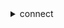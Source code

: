 <details>

<summary>
connect
</summary>

- <details><summary>associate-approved-origin</summary>

  * --instance-id
  * --origin
  * --cli-input-json
  * --cli-input-yaml
  * --generate-cli-skeleton


- <details><summary>associate-bot</summary>

  * --instance-id
  * --lex-bot
  * --lex-v2-bot
  * --cli-input-json
  * --cli-input-yaml
  * --generate-cli-skeleton


- <details><summary>associate-instance-storage-config</summary>

  * --instance-id
  * --resource-type
  * --storage-config
  * --cli-input-json
  * --cli-input-yaml
  * --generate-cli-skeleton


- <details><summary>associate-lambda-function</summary>

  * --instance-id
  * --function-arn
  * --cli-input-json
  * --cli-input-yaml
  * --generate-cli-skeleton


- <details><summary>associate-lex-bot</summary>

  * --instance-id
  * --lex-bot
  * --cli-input-json
  * --cli-input-yaml
  * --generate-cli-skeleton


- <details><summary>associate-queue-quick-connects</summary>

  * --instance-id
  * --queue-id
  * --quick-connect-ids
  * --cli-input-json
  * --cli-input-yaml
  * --generate-cli-skeleton


- <details><summary>associate-routing-profile-queues</summary>

  * --instance-id
  * --routing-profile-id
  * --queue-configs
  * --cli-input-json
  * --cli-input-yaml
  * --generate-cli-skeleton


- <details><summary>associate-security-key</summary>

  * --instance-id
  * --key
  * --cli-input-json
  * --cli-input-yaml
  * --generate-cli-skeleton


- <details><summary>create-contact-flow</summary>

  * --instance-id
  * --name
  * --type
  * --description
  * --content
  * --tags
  * --cli-input-json
  * --cli-input-yaml
  * --generate-cli-skeleton


- <details><summary>create-instance</summary>

  * --client-token
  * --identity-management-type
  * --instance-alias
  * --directory-id
  * --inbound-calls-enabled
  * --no-inbound-calls-enabled
  * --outbound-calls-enabled
  * --no-outbound-calls-enabled
  * --cli-input-json
  * --cli-input-yaml
  * --generate-cli-skeleton


- <details><summary>create-integration-association</summary>

  * --instance-id
  * --integration-type
  * --integration-arn
  * --source-application-url
  * --source-application-name
  * --source-type
  * --tags
  * --cli-input-json
  * --cli-input-yaml
  * --generate-cli-skeleton


- <details><summary>create-queue</summary>

  * --instance-id
  * --name
  * --description
  * --outbound-caller-config
  * --hours-of-operation-id
  * --max-contacts
  * --quick-connect-ids
  * --tags
  * --cli-input-json
  * --cli-input-yaml
  * --generate-cli-skeleton


- <details><summary>create-quick-connect</summary>

  * --instance-id
  * --name
  * --description
  * --quick-connect-config
  * --tags
  * --cli-input-json
  * --cli-input-yaml
  * --generate-cli-skeleton


- <details><summary>create-routing-profile</summary>

  * --instance-id
  * --name
  * --description
  * --default-outbound-queue-id
  * --queue-configs
  * --media-concurrencies
  * --tags
  * --cli-input-json
  * --cli-input-yaml
  * --generate-cli-skeleton


- <details><summary>create-use-case</summary>

  * --instance-id
  * --integration-association-id
  * --use-case-type
  * --tags
  * --cli-input-json
  * --cli-input-yaml
  * --generate-cli-skeleton


- <details><summary>create-user</summary>

  * --username
  * --password
  * --identity-info
  * --phone-config
  * --directory-user-id
  * --security-profile-ids
  * --routing-profile-id
  * --hierarchy-group-id
  * --instance-id
  * --tags
  * --cli-input-json
  * --cli-input-yaml
  * --generate-cli-skeleton


- <details><summary>create-user-hierarchy-group</summary>

  * --name
  * --parent-group-id
  * --instance-id
  * --cli-input-json
  * --cli-input-yaml
  * --generate-cli-skeleton


- <details><summary>delete-instance</summary>

  * --instance-id
  * --cli-input-json
  * --cli-input-yaml
  * --generate-cli-skeleton


- <details><summary>delete-integration-association</summary>

  * --instance-id
  * --integration-association-id
  * --cli-input-json
  * --cli-input-yaml
  * --generate-cli-skeleton


- <details><summary>delete-quick-connect</summary>

  * --instance-id
  * --quick-connect-id
  * --cli-input-json
  * --cli-input-yaml
  * --generate-cli-skeleton


- <details><summary>delete-use-case</summary>

  * --instance-id
  * --integration-association-id
  * --use-case-id
  * --cli-input-json
  * --cli-input-yaml
  * --generate-cli-skeleton


- <details><summary>delete-user</summary>

  * --instance-id
  * --user-id
  * --cli-input-json
  * --cli-input-yaml
  * --generate-cli-skeleton


- <details><summary>delete-user-hierarchy-group</summary>

  * --hierarchy-group-id
  * --instance-id
  * --cli-input-json
  * --cli-input-yaml
  * --generate-cli-skeleton


- <details><summary>describe-contact-flow</summary>

  * --instance-id
  * --contact-flow-id
  * --cli-input-json
  * --cli-input-yaml
  * --generate-cli-skeleton


- <details><summary>describe-hours-of-operation</summary>

  * --instance-id
  * --hours-of-operation-id
  * --cli-input-json
  * --cli-input-yaml
  * --generate-cli-skeleton


- <details><summary>describe-instance</summary>

  * --instance-id
  * --cli-input-json
  * --cli-input-yaml
  * --generate-cli-skeleton


- <details><summary>describe-instance-attribute</summary>

  * --instance-id
  * --attribute-type
  * --cli-input-json
  * --cli-input-yaml
  * --generate-cli-skeleton


- <details><summary>describe-instance-storage-config</summary>

  * --instance-id
  * --association-id
  * --resource-type
  * --cli-input-json
  * --cli-input-yaml
  * --generate-cli-skeleton


- <details><summary>describe-queue</summary>

  * --instance-id
  * --queue-id
  * --cli-input-json
  * --cli-input-yaml
  * --generate-cli-skeleton


- <details><summary>describe-quick-connect</summary>

  * --instance-id
  * --quick-connect-id
  * --cli-input-json
  * --cli-input-yaml
  * --generate-cli-skeleton


- <details><summary>describe-routing-profile</summary>

  * --instance-id
  * --routing-profile-id
  * --cli-input-json
  * --cli-input-yaml
  * --generate-cli-skeleton


- <details><summary>describe-user</summary>

  * --user-id
  * --instance-id
  * --cli-input-json
  * --cli-input-yaml
  * --generate-cli-skeleton


- <details><summary>describe-user-hierarchy-group</summary>

  * --hierarchy-group-id
  * --instance-id
  * --cli-input-json
  * --cli-input-yaml
  * --generate-cli-skeleton


- <details><summary>describe-user-hierarchy-structure</summary>

  * --instance-id
  * --cli-input-json
  * --cli-input-yaml
  * --generate-cli-skeleton


- <details><summary>disassociate-approved-origin</summary>

  * --instance-id
  * --origin
  * --cli-input-json
  * --cli-input-yaml
  * --generate-cli-skeleton


- <details><summary>disassociate-bot</summary>

  * --instance-id
  * --lex-bot
  * --lex-v2-bot
  * --cli-input-json
  * --cli-input-yaml
  * --generate-cli-skeleton


- <details><summary>disassociate-instance-storage-config</summary>

  * --instance-id
  * --association-id
  * --resource-type
  * --cli-input-json
  * --cli-input-yaml
  * --generate-cli-skeleton


- <details><summary>disassociate-lambda-function</summary>

  * --instance-id
  * --function-arn
  * --cli-input-json
  * --cli-input-yaml
  * --generate-cli-skeleton


- <details><summary>disassociate-lex-bot</summary>

  * --instance-id
  * --bot-name
  * --lex-region
  * --cli-input-json
  * --cli-input-yaml
  * --generate-cli-skeleton


- <details><summary>disassociate-queue-quick-connects</summary>

  * --instance-id
  * --queue-id
  * --quick-connect-ids
  * --cli-input-json
  * --cli-input-yaml
  * --generate-cli-skeleton


- <details><summary>disassociate-routing-profile-queues</summary>

  * --instance-id
  * --routing-profile-id
  * --queue-references
  * --cli-input-json
  * --cli-input-yaml
  * --generate-cli-skeleton


- <details><summary>disassociate-security-key</summary>

  * --instance-id
  * --association-id
  * --cli-input-json
  * --cli-input-yaml
  * --generate-cli-skeleton


- <details><summary>get-contact-attributes</summary>

  * --instance-id
  * --initial-contact-id
  * --cli-input-json
  * --cli-input-yaml
  * --generate-cli-skeleton


- <details><summary>get-current-metric-data</summary>

  * --instance-id
  * --filters
  * --groupings
  * --current-metrics
  * --next-token
  * --max-results
  * --cli-input-json
  * --cli-input-yaml
  * --generate-cli-skeleton


- <details><summary>get-federation-token</summary>

  * --instance-id
  * --cli-input-json
  * --cli-input-yaml
  * --generate-cli-skeleton


- <details><summary>get-metric-data</summary>

  * --instance-id
  * --start-time
  * --end-time
  * --filters
  * --groupings
  * --historical-metrics
  * --cli-input-json
  * --cli-input-yaml
  * --starting-token
  * --page-size
  * --max-items
  * --generate-cli-skeleton


- <details><summary>help</summary>

  * 


- <details><summary>list-approved-origins</summary>

  * --instance-id
  * --cli-input-json
  * --cli-input-yaml
  * --starting-token
  * --page-size
  * --max-items
  * --generate-cli-skeleton


- <details><summary>list-bots</summary>

  * --instance-id
  * --lex-version
  * --cli-input-json
  * --cli-input-yaml
  * --starting-token
  * --page-size
  * --max-items
  * --generate-cli-skeleton


- <details><summary>list-contact-flows</summary>

  * --instance-id
  * --contact-flow-types
  * --cli-input-json
  * --cli-input-yaml
  * --starting-token
  * --page-size
  * --max-items
  * --generate-cli-skeleton


- <details><summary>list-hours-of-operations</summary>

  * --instance-id
  * --cli-input-json
  * --cli-input-yaml
  * --starting-token
  * --page-size
  * --max-items
  * --generate-cli-skeleton


- <details><summary>list-instance-attributes</summary>

  * --instance-id
  * --cli-input-json
  * --cli-input-yaml
  * --starting-token
  * --page-size
  * --max-items
  * --generate-cli-skeleton


- <details><summary>list-instances</summary>

  * --cli-input-json
  * --cli-input-yaml
  * --starting-token
  * --page-size
  * --max-items
  * --generate-cli-skeleton


- <details><summary>list-instance-storage-configs</summary>

  * --instance-id
  * --resource-type
  * --cli-input-json
  * --cli-input-yaml
  * --starting-token
  * --page-size
  * --max-items
  * --generate-cli-skeleton


- <details><summary>list-integration-associations</summary>

  * --instance-id
  * --cli-input-json
  * --cli-input-yaml
  * --starting-token
  * --page-size
  * --max-items
  * --generate-cli-skeleton


- <details><summary>list-lambda-functions</summary>

  * --instance-id
  * --cli-input-json
  * --cli-input-yaml
  * --starting-token
  * --page-size
  * --max-items
  * --generate-cli-skeleton


- <details><summary>list-lex-bots</summary>

  * --instance-id
  * --cli-input-json
  * --cli-input-yaml
  * --starting-token
  * --page-size
  * --max-items
  * --generate-cli-skeleton


- <details><summary>list-phone-numbers</summary>

  * --instance-id
  * --phone-number-types
  * --phone-number-country-codes
  * --cli-input-json
  * --cli-input-yaml
  * --starting-token
  * --page-size
  * --max-items
  * --generate-cli-skeleton


- <details><summary>list-prompts</summary>

  * --instance-id
  * --cli-input-json
  * --cli-input-yaml
  * --starting-token
  * --page-size
  * --max-items
  * --generate-cli-skeleton


- <details><summary>list-queue-quick-connects</summary>

  * --instance-id
  * --queue-id
  * --cli-input-json
  * --cli-input-yaml
  * --starting-token
  * --page-size
  * --max-items
  * --generate-cli-skeleton


- <details><summary>list-queues</summary>

  * --instance-id
  * --queue-types
  * --cli-input-json
  * --cli-input-yaml
  * --starting-token
  * --page-size
  * --max-items
  * --generate-cli-skeleton


- <details><summary>list-quick-connects</summary>

  * --instance-id
  * --quick-connect-types
  * --cli-input-json
  * --cli-input-yaml
  * --starting-token
  * --page-size
  * --max-items
  * --generate-cli-skeleton


- <details><summary>list-routing-profile-queues</summary>

  * --instance-id
  * --routing-profile-id
  * --cli-input-json
  * --cli-input-yaml
  * --starting-token
  * --page-size
  * --max-items
  * --generate-cli-skeleton


- <details><summary>list-routing-profiles</summary>

  * --instance-id
  * --cli-input-json
  * --cli-input-yaml
  * --starting-token
  * --page-size
  * --max-items
  * --generate-cli-skeleton


- <details><summary>list-security-keys</summary>

  * --instance-id
  * --cli-input-json
  * --cli-input-yaml
  * --starting-token
  * --page-size
  * --max-items
  * --generate-cli-skeleton


- <details><summary>list-security-profiles</summary>

  * --instance-id
  * --cli-input-json
  * --cli-input-yaml
  * --starting-token
  * --page-size
  * --max-items
  * --generate-cli-skeleton


- <details><summary>list-tags-for-resource</summary>

  * --resource-arn
  * --cli-input-json
  * --cli-input-yaml
  * --generate-cli-skeleton


- <details><summary>list-use-cases</summary>

  * --instance-id
  * --integration-association-id
  * --cli-input-json
  * --cli-input-yaml
  * --starting-token
  * --page-size
  * --max-items
  * --generate-cli-skeleton


- <details><summary>list-user-hierarchy-groups</summary>

  * --instance-id
  * --cli-input-json
  * --cli-input-yaml
  * --starting-token
  * --page-size
  * --max-items
  * --generate-cli-skeleton


- <details><summary>list-users</summary>

  * --instance-id
  * --cli-input-json
  * --cli-input-yaml
  * --starting-token
  * --page-size
  * --max-items
  * --generate-cli-skeleton


- <details><summary>resume-contact-recording</summary>

  * --instance-id
  * --contact-id
  * --initial-contact-id
  * --cli-input-json
  * --cli-input-yaml
  * --generate-cli-skeleton


- <details><summary>start-chat-contact</summary>

  * --instance-id
  * --contact-flow-id
  * --attributes
  * --participant-details
  * --initial-message
  * --client-token
  * --cli-input-json
  * --cli-input-yaml
  * --generate-cli-skeleton


- <details><summary>start-contact-recording</summary>

  * --instance-id
  * --contact-id
  * --initial-contact-id
  * --voice-recording-configuration
  * --cli-input-json
  * --cli-input-yaml
  * --generate-cli-skeleton


- <details><summary>start-outbound-voice-contact</summary>

  * --destination-phone-number
  * --contact-flow-id
  * --instance-id
  * --client-token
  * --source-phone-number
  * --queue-id
  * --attributes
  * --cli-input-json
  * --cli-input-yaml
  * --generate-cli-skeleton


- <details><summary>start-task-contact</summary>

  * --instance-id
  * --previous-contact-id
  * --contact-flow-id
  * --attributes
  * --name
  * --references
  * --description
  * --client-token
  * --cli-input-json
  * --cli-input-yaml
  * --generate-cli-skeleton


- <details><summary>stop-contact</summary>

  * --contact-id
  * --instance-id
  * --cli-input-json
  * --cli-input-yaml
  * --generate-cli-skeleton


- <details><summary>stop-contact-recording</summary>

  * --instance-id
  * --contact-id
  * --initial-contact-id
  * --cli-input-json
  * --cli-input-yaml
  * --generate-cli-skeleton


- <details><summary>suspend-contact-recording</summary>

  * --instance-id
  * --contact-id
  * --initial-contact-id
  * --cli-input-json
  * --cli-input-yaml
  * --generate-cli-skeleton


- <details><summary>tag-resource</summary>

  * --resource-arn
  * --tags
  * --cli-input-json
  * --cli-input-yaml
  * --generate-cli-skeleton


- <details><summary>untag-resource</summary>

  * --resource-arn
  * --tag-keys
  * --cli-input-json
  * --cli-input-yaml
  * --generate-cli-skeleton


- <details><summary>update-contact-attributes</summary>

  * --initial-contact-id
  * --instance-id
  * --attributes
  * --cli-input-json
  * --cli-input-yaml
  * --generate-cli-skeleton


- <details><summary>update-contact-flow-content</summary>

  * --instance-id
  * --contact-flow-id
  * --content
  * --cli-input-json
  * --cli-input-yaml
  * --generate-cli-skeleton


- <details><summary>update-contact-flow-name</summary>

  * --instance-id
  * --contact-flow-id
  * --name
  * --description
  * --cli-input-json
  * --cli-input-yaml
  * --generate-cli-skeleton


- <details><summary>update-instance-attribute</summary>

  * --instance-id
  * --attribute-type
  * --value
  * --cli-input-json
  * --cli-input-yaml
  * --generate-cli-skeleton


- <details><summary>update-instance-storage-config</summary>

  * --instance-id
  * --association-id
  * --resource-type
  * --storage-config
  * --cli-input-json
  * --cli-input-yaml
  * --generate-cli-skeleton


- <details><summary>update-queue-hours-of-operation</summary>

  * --instance-id
  * --queue-id
  * --hours-of-operation-id
  * --cli-input-json
  * --cli-input-yaml
  * --generate-cli-skeleton


- <details><summary>update-queue-max-contacts</summary>

  * --instance-id
  * --queue-id
  * --max-contacts
  * --cli-input-json
  * --cli-input-yaml
  * --generate-cli-skeleton


- <details><summary>update-queue-name</summary>

  * --instance-id
  * --queue-id
  * --name
  * --description
  * --cli-input-json
  * --cli-input-yaml
  * --generate-cli-skeleton


- <details><summary>update-queue-outbound-caller-config</summary>

  * --instance-id
  * --queue-id
  * --outbound-caller-config
  * --cli-input-json
  * --cli-input-yaml
  * --generate-cli-skeleton


- <details><summary>update-queue-status</summary>

  * --instance-id
  * --queue-id
  * --status
  * --cli-input-json
  * --cli-input-yaml
  * --generate-cli-skeleton


- <details><summary>update-quick-connect-config</summary>

  * --instance-id
  * --quick-connect-id
  * --quick-connect-config
  * --cli-input-json
  * --cli-input-yaml
  * --generate-cli-skeleton


- <details><summary>update-quick-connect-name</summary>

  * --instance-id
  * --quick-connect-id
  * --name
  * --description
  * --cli-input-json
  * --cli-input-yaml
  * --generate-cli-skeleton


- <details><summary>update-routing-profile-concurrency</summary>

  * --instance-id
  * --routing-profile-id
  * --media-concurrencies
  * --cli-input-json
  * --cli-input-yaml
  * --generate-cli-skeleton


- <details><summary>update-routing-profile-default-outbound-queue</summary>

  * --instance-id
  * --routing-profile-id
  * --default-outbound-queue-id
  * --cli-input-json
  * --cli-input-yaml
  * --generate-cli-skeleton


- <details><summary>update-routing-profile-name</summary>

  * --instance-id
  * --routing-profile-id
  * --name
  * --description
  * --cli-input-json
  * --cli-input-yaml
  * --generate-cli-skeleton


- <details><summary>update-routing-profile-queues</summary>

  * --instance-id
  * --routing-profile-id
  * --queue-configs
  * --cli-input-json
  * --cli-input-yaml
  * --generate-cli-skeleton


- <details><summary>update-user-hierarchy</summary>

  * --hierarchy-group-id
  * --user-id
  * --instance-id
  * --cli-input-json
  * --cli-input-yaml
  * --generate-cli-skeleton


- <details><summary>update-user-hierarchy-group-name</summary>

  * --name
  * --hierarchy-group-id
  * --instance-id
  * --cli-input-json
  * --cli-input-yaml
  * --generate-cli-skeleton


- <details><summary>update-user-hierarchy-structure</summary>

  * --hierarchy-structure
  * --instance-id
  * --cli-input-json
  * --cli-input-yaml
  * --generate-cli-skeleton


- <details><summary>update-user-identity-info</summary>

  * --identity-info
  * --user-id
  * --instance-id
  * --cli-input-json
  * --cli-input-yaml
  * --generate-cli-skeleton


- <details><summary>update-user-phone-config</summary>

  * --phone-config
  * --user-id
  * --instance-id
  * --cli-input-json
  * --cli-input-yaml
  * --generate-cli-skeleton


- <details><summary>update-user-routing-profile</summary>

  * --routing-profile-id
  * --user-id
  * --instance-id
  * --cli-input-json
  * --cli-input-yaml
  * --generate-cli-skeleton


- <details><summary>update-user-security-profiles</summary>

  * --security-profile-ids
  * --user-id
  * --instance-id
  * --cli-input-json
  * --cli-input-yaml
  * --generate-cli-skeleton


</details>

